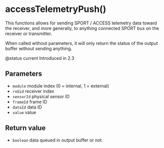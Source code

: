 # accessTelemetryPush()

This functions allows for sending SPORT / ACCESS telemetry data toward the receiver, and more generally, to anything connected SPORT bus on the receiver or transmitter.

When called without parameters, it will only return the status of the output buffer without sending anything.

@status current Introduced in 2.3

## Parameters

* `module` module index (0 = internal, 1 = external)
* `rxUid` receiver index
* `sensorId` physical sensor ID
* `frameId` frame ID
* `dataId` data ID
* `value` value

## Return value

* `boolean` data queued in output buffer or not.
